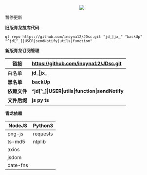 <div align="center"> <img src="https://visitor-badge.glitch.me/badge?page_id=inoyna12" /> </div>

暂停更新

**旧版青龙拉库代码**

`ql repo https://github.com/inoyna12/JDsc.git "jd_|jx_" "backUp" "^jd[^_]|USER|sendNotify|utils|function"`

**新版青龙订阅管理**

| 链接 | **https://github.com/inoyna12/JDsc.git**  |
| ------ | :--- |
| 白名单 | **jd_\|jx_**  |
| **黑名单** | **backUp** |
| **依赖文件** | **^jd\[^_]\|USER\|utils\|function\|sendNotify** |
| **文件后缀** | **js py ts** |

**青龙依赖**

| NodeJS   | Python3  |
| -------- | -------- |
| png-js   | requests |
| ts-md5   |  ntplib  |
| axios    |          |
| jsdom    |          |
| date-fns |          |

